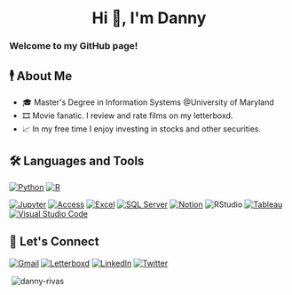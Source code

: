 <h1 align="center">Hi 👋, I'm Danny</h1>

### Welcome to my GitHub page!

## 🕴️ About Me
- 🎓 Master's Degree in Information Systems @University of Maryland
- 🎞️ Movie fanatic. I review and rate films on my letterboxd. 
- 📈 In my free time I enjoy investing in stocks and other securities.

## 🛠️ Languages and Tools
[![Python](https://img.shields.io/badge/Python-3776AB?style=flat&logo=python&logoColor=white)](https://www.python.org/)
[![R](https://img.shields.io/badge/R-276DC3?style=flat&logo=r&logoColor=white)](https://r-project.org/)

[![Jupyter](https://img.shields.io/badge/Jupyter-F37626?style=flat&logo=jupyter&logoColor=white)](https://shields.io/)
[![Access](https://img.shields.io/badge/Microsoft_Access-A4373A?style=flat&logo=microsoft-access&logoColor=white)](https://shields.io/)
[![Excel](https://img.shields.io/badge/Microsoft_Excel-217346?style=flat&logo=microsoft-excel&logoColor=white)](https://shields.io/)
[![SQL Server](https://img.shields.io/badge/Microsoft_SQL_Server-CC2927?style=flat&logo=microsoft-sql-server&logoColor=white)](https://shields.io/)
[![Notion](https://img.shields.io/badge/Notion-000000?style=flat&logo=notion&logoColor=white)](https://notion.com/)
![RStudio](https://img.shields.io/badge/-RStudio-4aa4de?style=flat&logo=rstudio&logoColor=white)
[![Tableau](https://img.shields.io/badge/Tableau-1C4481?style=flat&logo=tableau&logoColor=white)](https://tableau.com/)
[![Visual Studio Code](https://img.shields.io/badge/Visual_Studio_Code-0078d7?style=flat&logo=visual-studio-code&logoColor=white)](https://code.visualstudio.com)



## 🤝 Let's Connect
[![Gmail](https://img.shields.io/badge/Gmail-bb001b?style=flat&logo=gmail&logoColor=white)](https://mail.google.com/mail/?view=cm&source=mailto&to=dannyrivaes@gmail.com)
[![Letterboxd](https://img.shields.io/badge/Letterboxd-ff8000?style=flat&logo=letterboxd&logoColor=white)](https://letterboxd.com/dannyrivas/)
[![LinkedIn](https://img.shields.io/badge/LinkedIn-0077B5?style=flat&logo=linkedin&logoColor=white)](https://www.linkedin.com/in/dannyerivas/)
[![Twitter](https://img.shields.io/badge/Twitter-1DA1F2?style=flat&logo=twitter&logoColor=white)](https://twitter.com/dannyrivaes)


<p>&nbsp;<img align="center" src="https://github-readme-stats.vercel.app/api?username=danny-rivas&show_icons=true&locale=en" alt="danny-rivas" /></p>


